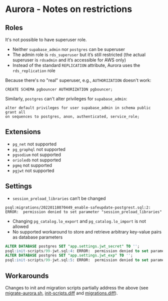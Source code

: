 # Aurora - Notes on restrictions

## Roles

It's not possible to have superuser role.

- Neither `supabase_admin` nor `postgres` can be superuser
- The admin role is `rds_superuser` but it’s still restricted (the actual superuser is `rdsadmin` and it’s accessible for AWS only)
- Instead of the standard `REPLICATION` attribute, Aurora uses the `rds_replication` role

Because there's no "real" superuser, e.g., `AUTHORIZATION` doesn't work:

```
CREATE SCHEMA pgbouncer AUTHORIZATION pgbouncer;
```

Similarly, `postgres` can't alter privileges for `supabase_admin`:

```
alter default privileges for user supabase_admin in schema public grant all
on sequences to postgres, anon, authenticated, service_role;
```

## Extensions

- `pg_net` not supported
- `pg_graphql` not supported
- `pgsodium` not supported
- `orioledb` not supported
- `pgmq` not supported
- `pgjwt` not supported

## Settings

- `session_preload_libraries` can’t be changed

```
psql:migrations/20220118070449_enable-safeupdate-postgrest.sql:2: ERROR:  permission denied to set parameter "session_preload_libraries"
```

- Changing `pg_catalog.lo_export` and `pg_catalog.lo_import` is not allowed
- No supported workaround to store and retrieve arbitrary key-value pairs as database parameters

```sql
ALTER DATABASE postgres SET "app.settings.jwt_secret" TO '';
psql:init-scripts/99-jwt.sql:4: ERROR:  permission denied to set parameter "app.settings.jwt_secret"
ALTER DATABASE postgres SET "app.settings.jwt_exp" TO '';
psql:init-scripts/99-jwt.sql:5: ERROR:  permission denied to set parameter "app.settings.jwt_exp"
```

## Workarounds

Changes to init and migration scripts partially address the above (see [migrate-aurora.sh](https://github.com/aantti/supabase/blob/self-hosting/aws-aurora/aws/aurora/migrate_aurora.sh#L64), [init-scripts.diff](https://github.com/aantti/supabase/blob/self-hosting/aws-aurora/aws/aurora/init-scripts.diff) and [migrations.diff](https://github.com/aantti/supabase/blob/self-hosting/aws-aurora/aws/aurora/migrations.diff)).
